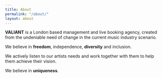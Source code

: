 ```yaml
---
title: About
permalink: "/about/"
layout: about
---
```


**VALIANT** is a London based management and live booking agency, created from the undeniable need of change in the current music industry scenario.

We believe in **freedom**, independence, **diversity** and inclusion.

We actively listen to our artists needs and work together with them to help them achieve their vision.

We believe in **uniqueness**.